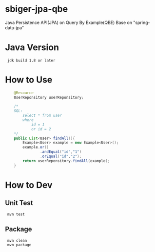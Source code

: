 # sbiger-jpa-qbe
Java Persistence API(JPA) on Query By Example(QBE)
Base on "spring-data-jpa"

# Java Version
```
 jdk build 1.8 or later
```

# How to Use
```java
    @Resource
    UserReponsitory userReponsitory;
    
    /*
    SQL:
        select * from user
        where
            id = 1
            or id = 2
    */
    public List<User> findAll(){
        Example<User> example = new Example<User>();
        example.or()
                .andEqual("id","1")
                .orEqual("id","2");
        return userReponsitory.findAll(example);
    }
```

# How to Dev
## Unit Test
```
 mvn test
```

## Package
```
 mvn clean
 mvn package
```


